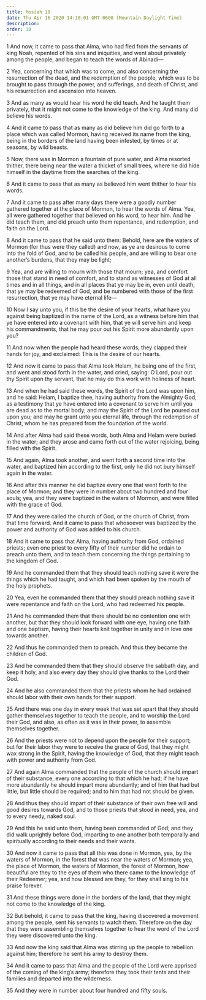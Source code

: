 ```yaml
---
title: Mosiah 18
date: Thu Apr 16 2020 14:10:01 GMT-0600 (Mountain Daylight Time)
description: 
order: 18
---
```


<p>
  1 And now, it came to pass that Alma, who had fled from the servants of king
  Noah, repented of his sins and iniquities, and went about privately among the
  people, and began to teach the words of Abinadi&#x2014;
</p>
<p>
  2 Yea, concerning that which was to come, and also concerning the resurrection
  of the dead, and the redemption of the people, which was to be brought to pass
  through the power, and sufferings, and death of Christ, and his resurrection
  and ascension into heaven.
</p>
<p>
  3 And as many as would hear his word he did teach. And he taught them
  privately, that it might not come to the knowledge of the king. And many did
  believe his words.
</p>
<p>
  4 And it came to pass that as many as did believe him did go forth to a place
  which was called Mormon, having received its name from the king, being in the
  borders of the land having been infested, by times or at seasons, by wild
  beasts.
</p>
<p>
  5 Now, there was in Mormon a fountain of pure water, and Alma resorted
  thither, there being near the water a thicket of small trees, where he did
  hide himself in the daytime from the searches of the king.
</p>
<p>
  6 And it came to pass that as many as believed him went thither to hear his
  words.
</p>
<p>
  7 And it came to pass after many days there were a goodly number gathered
  together at the place of Mormon, to hear the words of Alma. Yea, all were
  gathered together that believed on his word, to hear him. And he did teach
  them, and did preach unto them repentance, and redemption, and faith on the
  Lord.
</p>
<p>
  8 And it came to pass that he said unto them: Behold, here are the waters of
  Mormon (for thus were they called) and now, as ye are desirous to come into
  the fold of God, and to be called his people, and are willing to bear one
  another&#x2019;s burdens, that they may be light;
</p>
<p>
  9 Yea, and are willing to mourn with those that mourn; yea, and comfort those
  that stand in need of comfort, and to stand as witnesses of God at all times
  and in all things, and in all places that ye may be in, even until death, that
  ye may be redeemed of God, and be numbered with those of the first
  resurrection, that ye may have eternal life&#x2014;
</p>
<p>
  10 Now I say unto you, if this be the desire of your hearts, what have you
  against being baptized in the name of the Lord, as a witness before him that
  ye have entered into a covenant with him, that ye will serve him and keep his
  commandments, that he may pour out his Spirit more abundantly upon you?
</p>
<p>
  11 And now when the people had heard these words, they clapped their hands for
  joy, and exclaimed: This is the desire of our hearts.
</p>
<p>
  12 And now it came to pass that Alma took Helam, he being one of the first,
  and went and stood forth in the water, and cried, saying: O Lord, pour out thy
  Spirit upon thy servant, that he may do this work with holiness of heart.
</p>
<p>
  13 And when he had said these words, the Spirit of the Lord was upon him, and
  he said: Helam, I baptize thee, having authority from the Almighty God, as a
  testimony that ye have entered into a covenant to serve him until you are dead
  as to the mortal body; and may the Spirit of the Lord be poured out upon you;
  and may he grant unto you eternal life, through the redemption of Christ, whom
  he has prepared from the foundation of the world.
</p>
<p>
  14 And after Alma had said these words, both Alma and Helam were buried in the
  water; and they arose and came forth out of the water rejoicing, being filled
  with the Spirit.
</p>
<p>
  15 And again, Alma took another, and went forth a second time into the water,
  and baptized him according to the first, only he did not bury himself again in
  the water.
</p>
<p>
  16 And after this manner he did baptize every one that went forth to the place
  of Mormon; and they were in number about two hundred and four souls; yea, and
  they were baptized in the waters of Mormon, and were filled with the grace of
  God.
</p>
<p>
  17 And they were called the church of God, or the church of Christ, from that
  time forward. And it came to pass that whosoever was baptized by the power and
  authority of God was added to his church.
</p>
<p>
  18 And it came to pass that Alma, having authority from God, ordained priests;
  even one priest to every fifty of their number did he ordain to preach unto
  them, and to teach them concerning the things pertaining to the kingdom of
  God.
</p>
<p>
  19 And he commanded them that they should teach nothing save it were the
  things which he had taught, and which had been spoken by the mouth of the holy
  prophets.
</p>
<p>
  20 Yea, even he commanded them that they should preach nothing save it were
  repentance and faith on the Lord, who had redeemed his people.
</p>
<p>
  21 And he commanded them that there should be no contention one with another,
  but that they should look forward with one eye, having one faith and one
  baptism, having their hearts knit together in unity and in love one towards
  another.
</p>
<p>
  22 And thus he commanded them to preach. And thus they became the children of
  God.
</p>
<p>
  23 And he commanded them that they should observe the sabbath day, and keep it
  holy, and also every day they should give thanks to the Lord their God.
</p>
<p>
  24 And he also commanded them that the priests whom he had ordained should
  labor with their own hands for their support.
</p>
<p>
  25 And there was one day in every week that was set apart that they should
  gather themselves together to teach the people, and to worship the Lord their
  God, and also, as often as it was in their power, to assemble themselves
  together.
</p>
<p>
  26 And the priests were not to depend upon the people for their support; but
  for their labor they were to receive the grace of God, that they might wax
  strong in the Spirit, having the knowledge of God, that they might teach with
  power and authority from God.
</p>
<p>
  27 And again Alma commanded that the people of the church should impart of
  their substance, every one according to that which he had; if he have more
  abundantly he should impart more abundantly; and of him that had but little,
  but little should be required; and to him that had not should be given.
</p>
<p>
  28 And thus they should impart of their substance of their own free will and
  good desires towards God, and to those priests that stood in need, yea, and to
  every needy, naked soul.
</p>
<p>
  29 And this he said unto them, having been commanded of God; and they did walk
  uprightly before God, imparting to one another both temporally and spiritually
  according to their needs and their wants.
</p>
<p>
  30 And now it came to pass that all this was done in Mormon, yea, by the
  waters of Mormon, in the forest that was near the waters of Mormon; yea, the
  place of Mormon, the waters of Mormon, the forest of Mormon, how beautiful are
  they to the eyes of them who there came to the knowledge of their Redeemer;
  yea, and how blessed are they, for they shall sing to his praise forever.
</p>
<p>
  31 And these things were done in the borders of the land, that they might not
  come to the knowledge of the king.
</p>
<p>
  32 But behold, it came to pass that the king, having discovered a movement
  among the people, sent his servants to watch them. Therefore on the day that
  they were assembling themselves together to hear the word of the Lord they
  were discovered unto the king.
</p>
<p>
  33 And now the king said that Alma was stirring up the people to rebellion
  against him; therefore he sent his army to destroy them.
</p>
<p>
  34 And it came to pass that Alma and the people of the Lord were apprised of
  the coming of the king&#x2019;s army; therefore they took their tents and
  their families and departed into the wilderness.
</p>
<p>35 And they were in number about four hundred and fifty souls.</p>
